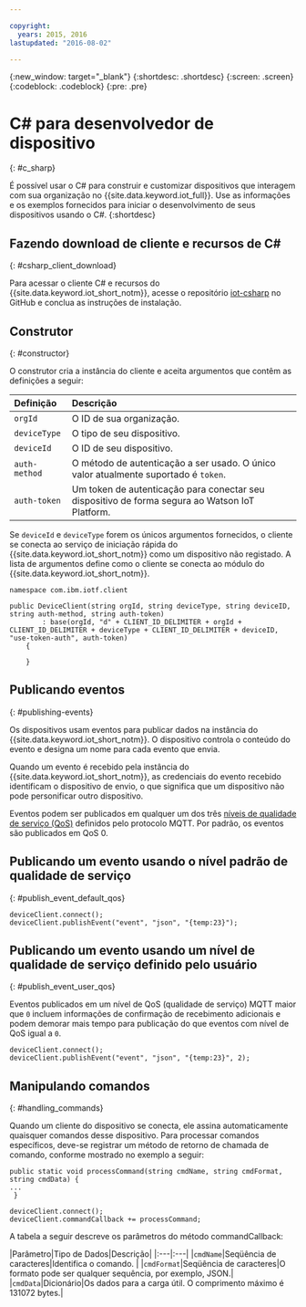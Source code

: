 ```yaml
---

copyright:
  years: 2015, 2016
lastupdated: "2016-08-02"

---
```


{:new_window: target="_blank"}
{:shortdesc: .shortdesc}
{:screen: .screen}
{:codeblock: .codeblock}
{:pre: .pre}


# ﻿C# para desenvolvedor de dispositivo
{: #c_sharp}

É possível usar o C# para construir e customizar dispositivos que interagem com sua organização no {{site.data.keyword.iot_full}}. Use as informações e os exemplos fornecidos para iniciar o desenvolvimento de seus dispositivos usando o C#.
{:shortdesc}

## Fazendo download de cliente e recursos de C#
{: #csharp_client_download}

Para acessar o cliente C# e recursos do {{site.data.keyword.iot_short_notm}}, acesse o repositório [iot-csharp](https://github.com/ibm-watson-iot/iot-csharp) no GitHub e conclua as instruções de instalação.


## Construtor
{: #constructor}

O construtor cria a instância do cliente e aceita argumentos que contêm as definições a seguir:

|Definição |Descrição |
|:---|:---|
|`orgId`|O ID de sua organização.|
|`deviceType`|O tipo de seu dispositivo.|
|`deviceId` |O ID de seu dispositivo.|
|`auth-method`   |O método de autenticação a ser usado. O único valor atualmente suportado é `token`.|
|`auth-token`   |Um token de autenticação para conectar seu dispositivo de forma segura ao Watson IoT Platform.|


Se `deviceId` e `deviceType` forem os únicos argumentos fornecidos, o cliente se conecta ao serviço de iniciação rápida do {{site.data.keyword.iot_short_notm}} como um dispositivo não registado. A lista de argumentos define como o cliente se conecta ao módulo do {{site.data.keyword.iot_short_notm}}.


```
namespace com.ibm.iotf.client

public DeviceClient(string orgId, string deviceType, string deviceID, string auth-method, string auth-token)
        : base(orgId, "d" + CLIENT_ID_DELIMITER + orgId + CLIENT_ID_DELIMITER + deviceType + CLIENT_ID_DELIMITER + deviceID, "use-token-auth", auth-token)
    {

    }
```

## Publicando eventos
{: #publishing-events}

Os dispositivos usam eventos para publicar dados na instância do {{site.data.keyword.iot_short_notm}}. O dispositivo controla o conteúdo do evento e designa um nome para cada evento que envia.

Quando um evento é recebido pela instância do {{site.data.keyword.iot_short_notm}}, as credenciais do evento recebido identificam o dispositivo de envio, o que significa que um dispositivo não pode personificar outro dispositivo.

Eventos podem ser publicados em qualquer um dos três [níveis de qualidade de serviço (QoS)](../mqtt.html#managed-devices) definidos pelo protocolo MQTT. Por padrão, os eventos são publicados em QoS 0.


## Publicando um evento usando o nível padrão de qualidade de serviço
{: #publish_event_default_qos}

```
deviceClient.connect();
deviceClient.publishEvent("event", "json", "{temp:23}");
```


## Publicando um evento usando um nível de qualidade de serviço definido pelo usuário
{: #publish_event_user_qos}

Eventos publicados em um nível de QoS (qualidade de serviço) MQTT maior que `0` incluem informações de confirmação de recebimento adicionais e podem demorar mais tempo para publicação do que eventos com nível de QoS igual a `0`.


```
deviceClient.connect();
deviceClient.publishEvent("event", "json", "{temp:23}", 2);
```

## Manipulando comandos
{: #handling_commands}

Quando um cliente do dispositivo se conecta, ele assina automaticamente quaisquer comandos desse dispositivo. Para processar comandos específicos, deve-se registrar um método de retorno de chamada de comando, conforme mostrado no exemplo a seguir:

```
public static void processCommand(string cmdName, string cmdFormat, string cmdData) {
...
 }
```

```
deviceClient.connect();
deviceClient.commandCallback += processCommand;
```
A tabela a seguir descreve os parâmetros do método commandCallback:

|Parâmetro|Tipo de Dados|Descrição|
|:---|:---|
|`cmdName`|Seqüência de caracteres|Identifica o comando. |
|`cmdFormat`|Seqüência de caracteres|O formato pode ser qualquer sequência, por exemplo, JSON.|
|`cmdData`|Dicionário|Os dados para a carga útil. O comprimento máximo é 131072 bytes.|
